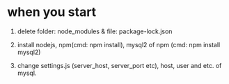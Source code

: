 # when you start

1. delete folder: node_modules & file: package-lock.json

2. install nodejs, npm(cmd: npm install), mysql2 of npm (cmd: npm install mysql2)

3. change settings.js (server_host, server_port etc), host, user and etc. of mysql.
